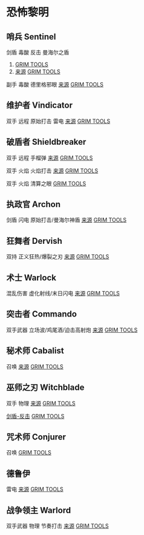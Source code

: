 # 恐怖黎明

## 哨兵 Sentinel

剑盾 毒酸 反击 曼海尔之盾
1. [GRIM TOOLS](https://www.grimtools.com/calc/0V0RGg1N)
1. [来源](https://forums.crateentertainment.com/t/1-1-7-1-caustic-rebuke-5-20m-crucible-gladiator-sr-90-45-seconds-ravager-retaliation-caster-sentinel-sr-c-vid/101269)
[GRIM TOOLS](https://www.grimtools.com/calc/L2J3bg0V)

副手 毒酸 德里格邪眼
[来源](https://forums.crateentertainment.com/t/1-1-5-2-cult-of-dreeg-dee-spamming-sentinel/93975)
[GRIM TOOLS](https://www.grimtools.com/calc/vNQDPQMZ)

## 维护者 Vindicator

双手 远程 原始打击 雷电
[来源](https://forums.crateentertainment.com/t/ranged-lightning-crit-striker-thunderous-strike-rifle-vindicator/44163)
[GRIM TOOLS](https://www.grimtools.com/calc/RZRRLgrZ)

## 破盾者 Shieldbreaker

双手 远程 手榴弹
[来源](https://forums.crateentertainment.com/t/1-1-6-2-hc-bomberman-returns-fire-grenado-shieldbreaker-vids/86631)
[GRIM TOOLS](https://www.grimtools.com/calc/mN4L36xN)

双手 火焰 火焰打击
[来源](https://forums.crateentertainment.com/t/1-1-7-1-not-so-pure-fire-2h-brimstone-shieldbreaker-sr-65-66-farmer/101413)
[GRIM TOOLS](https://www.grimtools.com/calc/4NOqOGXV)

双手 火焰 清算之眼
[GRIM TOOLS](https://www.grimtools.com/calc/Q2zL0qjZ)

## 执政官 Archon

剑盾 闪电 原始打击/曼海尔神盾
[来源](https://forums.crateentertainment.com/t/1-1-7-2-storm-knight-primal-strike-with-a-shield-archon-sr-65/98758)
[GRIM TOOLS](https://www.grimtools.com/calc/aZqPq9dV)

## 狂舞者 Dervish

双持 正义狂热/爆裂之刃
[来源](https://forums.crateentertainment.com/t/dw-melee-beginners-virulent-dervish/51168)
[GRIM TOOLS](https://www.grimtools.com/calc/0V074192)

## 术士 Warlock

混乱伤害 虚化射线/末日闪电
[来源](https://forums.crateentertainment.com/t/1-1-7-2-guide-the-rookie-bloodsworn-a-chaos-warlock-beginner-guide/103489)
[GRIM TOOLS](https://www.grimtools.com/calc/mN4JE0QV)

## 突击者 Commando

双手武器 立场波/鸡尾酒/迫击高射炮 
[来源](https://forums.crateentertainment.com/t/1-1-4-1-1-1-7-2-2h-melee-world-on-fire-fire-fw-commando-c-sr/87365) 
[GRIM TOOLS](https://www.grimtools.com/calc/8NKgq88N)

## 秘术师 Cabalist

召唤 [来源](https://forums.crateentertainment.com/t/the-carnival-a-guide-to-pets/81781) [GRIM TOOLS](https://www.grimtools.com/calc/O2G0Y9qV)

## 巫师之刃 Witchblade

双手 物理
[来源](https://forums.crateentertainment.com/t/1-1-7-1-beginners-physical-two-hand-melee-blade-arc-witchblade-suitable-for-first-character/101219)
[GRIM TOOLS](https://www.grimtools.com/calc/m23BKL7N)

[剑盾-反击](https://forums.crateentertainment.com/t/1-1-7-2-sentinel-of-the-three-witchblade-cr-4-40-5-50ex-naked-100sr-with-fevered-rage-2-5kda-celestials-ravager-33-sec-crate-1-min-facetank-callagadra-44-seconds/97454) [GRIM TOOLS](https://www.grimtools.com/calc/YVWnzJn2)

## 咒术师 Conjurer

召唤 [GRIM TOOLS](https://www.grimtools.com/calc/lNkwJzBN)

## 德鲁伊

雷电
[来源](https://forums.crateentertainment.com/t/a-personification-of-storm-1-1-2-0-1-1-7-2-the-rise-of-druid-everything/50400)
[GRIM TOOLS](https://www.grimtools.com/calc/lNk5MbvV)

## 战争领主 Warlord

双手武器 物理 节奏打击 [来源](https://forums.crateentertainment.com/t/1-1-7-1-2h-melee-gutsmasher-physical-warlord-sr-75-mogdrogen-kill/100385)
[GRIM TOOLS](https://www.grimtools.com/calc/JVl5qqoZ)
